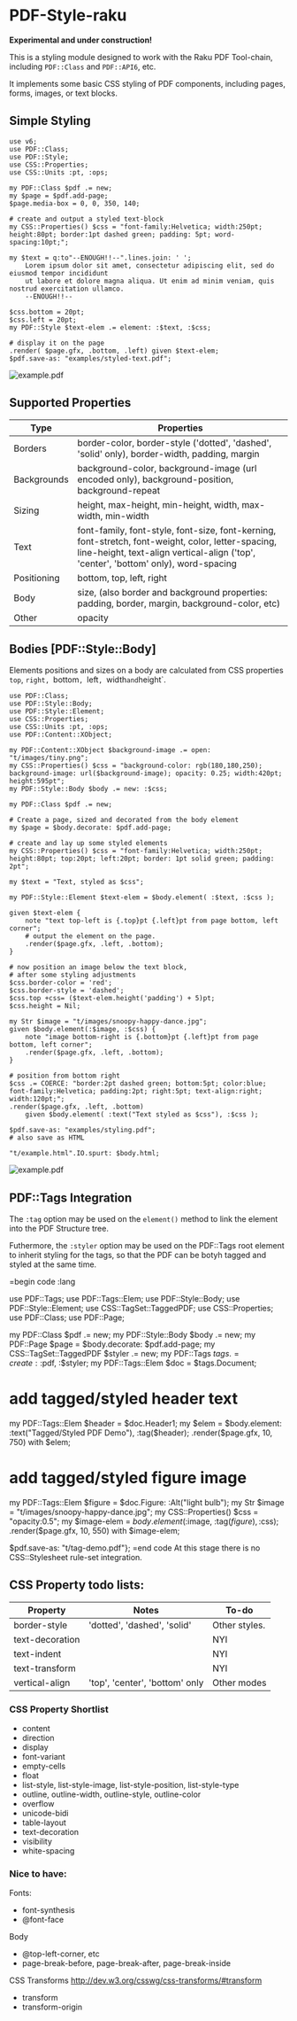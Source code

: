 PDF-Style-raku
============
__Experimental and under construction!__

This is a styling module designed to work with the Raku PDF Tool-chain, including  `PDF::Class` and `PDF::API6`, etc.

It implements some basic CSS styling of PDF components, including pages, forms, images, or text blocks.

## Simple Styling

```
use v6;
use PDF::Class;
use PDF::Style;
use CSS::Properties;
use CSS::Units :pt, :ops;

my PDF::Class $pdf .= new;
my $page = $pdf.add-page;
$page.media-box = 0, 0, 350, 140;

# create and output a styled text-block
my CSS::Properties() $css = "font-family:Helvetica; width:250pt; height:80pt; border:1pt dashed green; padding: 5pt; word-spacing:10pt;";

my $text = q:to"--ENOUGH!!--".lines.join: ' ';
    Lorem ipsum dolor sit amet, consectetur adipiscing elit, sed do eiusmod tempor incididunt
    ut labore et dolore magna aliqua. Ut enim ad minim veniam, quis nostrud exercitation ullamco.
    --ENOUGH!!--

$css.bottom = 20pt;
$css.left = 20pt;
my PDF::Style $text-elem .= element: :$text, :$css;

# display it on the page
.render( $page.gfx, .bottom, .left) given $text-elem;
$pdf.save-as: "examples/styled-text.pdf";
```
![example.pdf](examples/.previews/styled-text-001.png)

## Supported Properties

Type | Properties
---  | ---
Borders | border-color, border-style ('dotted', 'dashed', 'solid' only),  border-width, padding, margin
Backgrounds | background-color, background-image (url encoded only), background-position, background-repeat
Sizing  | height, max-height, min-height, width, max-width, min-width
Text | font-family, font-style, font-size, font-kerning, font-stretch, font-weight, color, letter-spacing, line-height, text-align vertical-align ('top', 'center', 'bottom' only), word-spacing 
Positioning  | bottom, top, left, right
Body | size, (also border and background properties: padding, border, margin, background-color, etc)
Other | opacity

## Bodies [PDF::Style::Body]

Elements positions and sizes on a body are calculated from CSS properties `top`, `right, `bottom`, `left`, `width` and `height`.

```
use PDF::Class;
use PDF::Style::Body;
use PDF::Style::Element;
use CSS::Properties;
use CSS::Units :pt, :ops;
use PDF::Content::XObject;

my PDF::Content::XObject $background-image .= open: "t/images/tiny.png";
my CSS::Properties() $css = "background-color: rgb(180,180,250); background-image: url($background-image); opacity: 0.25; width:420pt; height:595pt";
my PDF::Style::Body $body .= new: :$css;

my PDF::Class $pdf .= new;

# Create a page, sized and decorated from the body element
my $page = $body.decorate: $pdf.add-page;

# create and lay up some styled elements
my CSS::Properties() $css = "font-family:Helvetica; width:250pt; height:80pt; top:20pt; left:20pt; border: 1pt solid green; padding: 2pt";

my $text = "Text, styled as $css";

my PDF::Style::Element $text-elem = $body.element( :$text, :$css );

given $text-elem {
    note "text top-left is {.top}pt {.left}pt from page bottom, left corner";
    # output the element on the page.
    .render($page.gfx, .left, .bottom);
}

# now position an image below the text block,
# after some styling adjustments
$css.border-color = 'red';
$css.border-style = 'dashed';
$css.top +css= ($text-elem.height('padding') + 5)pt;
$css.height = Nil;

my Str $image = "t/images/snoopy-happy-dance.jpg";
given $body.element(:$image, :$css) {
    note "image bottom-right is {.bottom}pt {.left}pt from page bottom, left corner";
    .render($page.gfx, .left, .bottom);
}

# position from bottom right
$css .= COERCE: "border:2pt dashed green; bottom:5pt; color:blue; font-family:Helvetica; padding:2pt; right:5pt; text-align:right; width:120pt;";
.render($page.gfx, .left, .bottom)
    given $body.element( :text("Text styled as $css"), :$css );

$pdf.save-as: "examples/styling.pdf";
# also save as HTML

"t/example.html".IO.spurt: $body.html;
```
![example.pdf](t/.previews/styling-001.png)

## PDF::Tags Integration

The `:tag` option may be used on the `element()` method to link the element
into the PDF Structure tree.

Futhermore, the `:styler` option may be used on the PDF::Tags root element to inherit styling for the tags, so that the PDF can be botyh tagged and styled at the
same time.

=begin code :lang<raku>

use PDF::Tags;
use PDF::Tags::Elem;
use PDF::Style::Body;
use PDF::Style::Element;
use CSS::TagSet::TaggedPDF;
use CSS::Properties;
use PDF::Class;
use PDF::Page;

my PDF::Class $pdf .= new;
my PDF::Style::Body $body .= new;
my PDF::Page $page = $body.decorate: $pdf.add-page;
my CSS::TagSet::TaggedPDF $styler .= new;
my PDF::Tags $tags .= create: :$pdf, :$styler;
my PDF::Tags::Elem $doc = $tags.Document;

# add tagged/styled header text
my PDF::Tags::Elem $header = $doc.Header1;
my $elem = $body.element: :text("Tagged/Styled PDF Demo"), :tag($header);
.render($page.gfx, 10, 750) with $elem;

# add tagged/styled figure image
my PDF::Tags::Elem $figure = $doc.Figure: :Alt("light bulb");
my Str $image = "t/images/snoopy-happy-dance.jpg";
my CSS::Properties() $css = "opacity:0.5";
my $image-elem = $body.element(:$image, :tag($figure), :$css);
.render($page.gfx, 10, 550) with $image-elem;

$pdf.save-as: "t/tag-demo.pdf"};
=end code
At this stage there is no CSS::Stylesheet rule-set integration.

## CSS Property todo lists:

Property|Notes|To-do
---|---|---
border-style|'dotted', 'dashed', 'solid'|Other styles.
text-decoration||NYI
text-indent||NYI
text-transform||NYI
vertical-align|'top', 'center', 'bottom' only|Other modes
  
### CSS Property Shortlist
- content
- direction
- display
- font-variant
- empty-cells
- float
- list-style, list-style-image, list-style-position, list-style-type
- outline, outline-width, outline-style, outline-color
- overflow
- unicode-bidi
- table-layout
- text-decoration
- visibility
- white-spacing

### Nice to have:

Fonts:
- font-synthesis
- @font-face

Body
- @top-left-corner, etc
- page-break-before, page-break-after, page-break-inside

CSS Transforms http://dev.w3.org/csswg/css-transforms/#transform
- transform
- transform-origin

